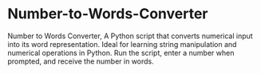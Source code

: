 # Number-to-Words-Converter
Number to Words Converter, A Python script that converts numerical input into its word representation. Ideal for learning string manipulation and numerical operations in Python. Run the script, enter a number when prompted, and receive the number in words.
